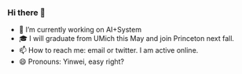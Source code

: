 ### Hi there 👋

<!--
**dywsjtu/dywsjtu** is a ✨ _special_ ✨ repository because its `README.md` (this file) appears on your GitHub profile.

Here are some ideas to get you started:
-->

- 🔭 I’m currently working on AI+System
- 🎓 I will graduate from UMich this May and join Princeton next fall.
- 📫 How to reach me: email or twitter. I am active online.
- 😄 Pronouns: Yinwei, easy right?

